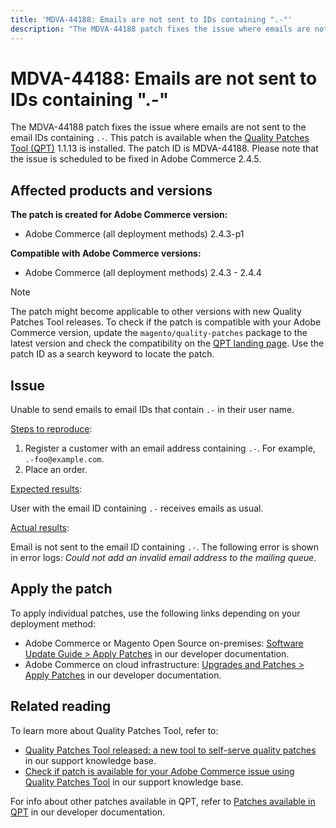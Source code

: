 ```yaml
---
title: 'MDVA-44188: Emails are not sent to IDs containing ".-"'
description: "The MDVA-44188 patch fixes the issue where emails are not sent to the email IDs containing `.-`. This patch is available when the [Quality Patches Tool (QPT)](https://experienceleague.adobe.com/docs/commerce-knowledge-base/kb/announcements/commerce-announcements/magento-quality-patches-released-new-tool-to-self-serve-quality-patches.html) 1.1.13 is installed. The patch ID is MDVA-44188. Please note that the issue is scheduled to be fixed in Adobe Commerce 2.4.5."
---
```


# MDVA-44188: Emails are not sent to IDs containing ".-"

The MDVA-44188 patch fixes the issue where emails are not sent to the email IDs containing `.-`. This patch is available when the [Quality Patches Tool (QPT)](https://experienceleague.adobe.com/docs/commerce-knowledge-base/kb/announcements/commerce-announcements/magento-quality-patches-released-new-tool-to-self-serve-quality-patches.html) 1.1.13 is installed. The patch ID is MDVA-44188. Please note that the issue is scheduled to be fixed in Adobe Commerce 2.4.5.

## Affected products and versions

**The patch is created for Adobe Commerce version:**

* Adobe Commerce (all deployment methods) 2.4.3-p1

**Compatible with Adobe Commerce versions:**

* Adobe Commerce (all deployment methods) 2.4.3 - 2.4.4

>[!NOTE]
>
>The patch might become applicable to other versions with new Quality Patches Tool releases. To check if the patch is compatible with your Adobe Commerce version, update the `magento/quality-patches` package to the latest version and check the compatibility on the [QPT landing page](https://devdocs.magento.com/quality-patches/tool.html#patch-grid). Use the patch ID as a search keyword to locate the patch.

## Issue

Unable to send emails to email IDs that contain `.-` in their user name.

<u>Steps to reproduce</u>:

1. Register a customer with an email address containing `.-`. For example, `.-foo@example.com`.
1. Place an order.

<u>Expected results</u>:

User with the email ID containing `.-` receives emails as usual.

<u>Actual results</u>:

Email is not sent to the email ID containing `.-`. The following error is shown in error logs: *Could not add an invalid email address to the mailing queue*.

## Apply the patch

To apply individual patches, use the following links depending on your deployment method:

* Adobe Commerce or Magento Open Source on-premises: [Software Update Guide > Apply Patches](https://devdocs.magento.com/guides/v2.4/comp-mgr/patching/mqp.html) in our developer documentation.
* Adobe Commerce on cloud infrastructure: [Upgrades and Patches > Apply Patches](https://devdocs.magento.com/cloud/project/project-patch.html) in our developer documentation.

## Related reading

To learn more about Quality Patches Tool, refer to:

* [Quality Patches Tool released: a new tool to self-serve quality patches](https://experienceleague.adobe.com/docs/commerce-knowledge-base/kb/announcements/commerce-announcements/magento-quality-patches-released-new-tool-to-self-serve-quality-patches.html) in our support knowledge base.
* [Check if patch is available for your Adobe Commerce issue using Quality Patches Tool](https://support.magento.com/hc/en-us/articles/360047125252) in our support knowledge base.

For info about other patches available in QPT, refer to [Patches available in QPT](https://devdocs.magento.com/quality-patches/tool.html#patch-grid) in our developer documentation.